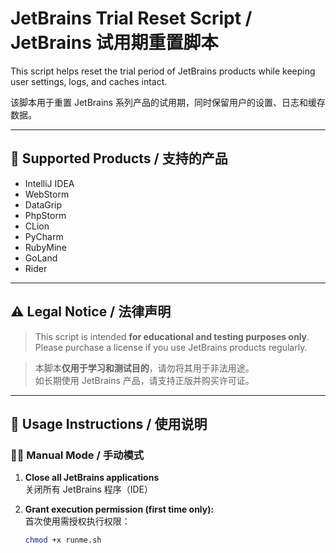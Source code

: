 # JetBrains Trial Reset Script / JetBrains 试用期重置脚本

This script helps reset the trial period of JetBrains products while keeping user settings, logs, and caches intact.

该脚本用于重置 JetBrains 系列产品的试用期，同时保留用户的设置、日志和缓存数据。

---

## 🎯 Supported Products / 支持的产品

- IntelliJ IDEA  
- WebStorm  
- DataGrip  
- PhpStorm  
- CLion  
- PyCharm  
- RubyMine  
- GoLand  
- Rider  

---

## ⚠️ Legal Notice / 法律声明

> This script is intended **for educational and testing purposes only**.  
> Please purchase a license if you use JetBrains products regularly.

> 本脚本**仅用于学习和测试目的**，请勿将其用于非法用途。  
> 如长期使用 JetBrains 产品，请支持正版并购买许可证。

---

## 📌 Usage Instructions / 使用说明

### 🧑‍💻 Manual Mode / 手动模式

1. **Close all JetBrains applications**  
   关闭所有 JetBrains 程序（IDE）

2. **Grant execution permission (first time only):**  
   首次使用需授权执行权限：

   ```bash
   chmod +x runme.sh